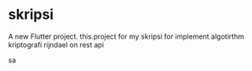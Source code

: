 # skripsi

A new Flutter project.
this.project for my skripsi for implement algotirthm kriptografi rijndael on rest api


sa